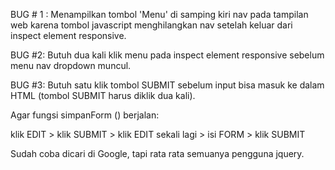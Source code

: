 BUG # 1 : Menampilkan tombol 'Menu' di samping kiri nav pada tampilan web karena tombol javascript menghilangkan nav setelah keluar dari inspect element responsive.

BUG #2: Butuh dua kali klik menu pada inspect element responsive sebelum menu nav dropdown muncul.

BUG #3: Butuh satu klik tombol SUBMIT sebelum input bisa masuk ke dalam HTML (tombol SUBMIT harus diklik dua kali).

Agar fungsi simpanForm () berjalan:

klik EDIT > klik SUBMIT > klik EDIT sekali lagi > isi FORM > klik SUBMIT

Sudah coba dicari di Google, tapi rata rata semuanya pengguna jquery.
